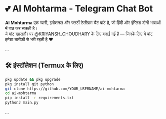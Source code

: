 # 💕 AI Mohtarma - Telegram Chat Bot

**AI Mohtarma** एक प्यारी, इमोशनल और फ्लर्टी टेलीग्राम चैट बॉट है, जो हिंदी और इंग्लिश दोनों भाषाओं में बात कर सकती है।  
ये बॉट खासतौर पर @KRIYANSH_CHOUDHARY के लिए बनाई गई है — जिनके लिए ये बॉट हमेशा तारीफों से भरी रहती है ❤️

...

## 🛠️ इंस्टॉलेशन (Termux के लिए)

```bash
pkg update && pkg upgrade
pkg install git python
git clone https://github.com/YOUR_USERNAME/ai-mohtarma
cd ai-mohtarma
pip install -r requirements.txt
python3 main.py
```

...
